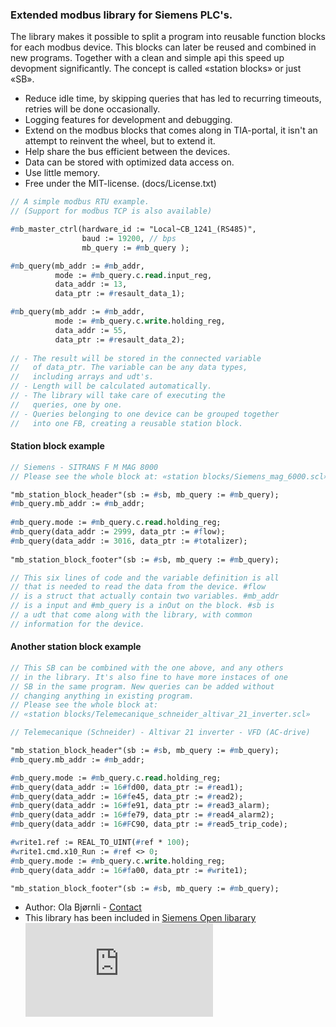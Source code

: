 ### Extended modbus library for Siemens PLC's.

The library makes it possible to split a program into reusable function blocks for each modbus device. This blocks can later be reused and combined in new programs. Together with a clean and simple api this speed up devopment significantly. The concept is called «station blocks» or just «SB».

 - Reduce idle time, by skipping queries that has led to recurring timeouts, retries will be done occasionally.
 - Logging features for development and debugging.
 - Extend on the modbus blocks that comes along in TIA-portal, it isn't an attempt to reinvent the wheel, but to extend it.
 - Help share the bus efficient between the devices.
 - Data can be stored with optimized data access on.
 - Use little memory.
 - Free under the MIT-license. (docs/License.txt)
 
```pascal
// A simple modbus RTU example. 
// (Support for modbus TCP is also available)

#mb_master_ctrl(hardware_id := "Local~CB_1241_(RS485)", 
                baud := 19200, // bps                
                mb_query := #mb_query ); 

#mb_query(mb_addr := #mb_addr,                  
          mode := #mb_query.c.read.input_reg, 
          data_addr := 13,                      
          data_ptr := #resault_data_1);                   

#mb_query(mb_addr := #mb_addr,                 
          mode := #mb_query.c.write.holding_reg, 
          data_addr := 55,                            
          data_ptr := #resault_data_2);
		  
// - The result will be stored in the connected variable 
//   of data_ptr. The variable can be any data types, 
//   including arrays and udt's.
// - Length will be calculated automatically. 
// - The library will take care of executing the 
//   queries, one by one. 
// - Queries belonging to one device can be grouped together 
//   into one FB, creating a reusable station block.
```


#### Station block example 
```pascal
// Siemens - SITRANS F M MAG 8000
// Please see the whole block at: «station blocks/Siemens_mag_6000.scl»

"mb_station_block_header"(sb := #sb, mb_query := #mb_query);
#mb_query.mb_addr := #mb_addr;
	
#mb_query.mode := #mb_query.c.read.holding_reg;
#mb_query(data_addr := 2999, data_ptr := #flow);
#mb_query(data_addr := 3016, data_ptr := #totalizer);
	
"mb_station_block_footer"(sb := #sb, mb_query := #mb_query);

// This six lines of code and the variable definition is all 
// that is needed to read the data from the device. #flow 
// is a struct that actually contain two variables. #mb_addr
// is a input and #mb_query is a inOut on the block. #sb is 
// a udt that come along with the library, with common 
// information for the device.
```

#### Another station block example 
```pascal
// This SB can be combined with the one above, and any others 
// in the library. It's also fine to have more instaces of one 
// SB in the same program. New queries can be added without 
// changing anything in existing program.
// Please see the whole block at: 
// «station blocks/Telemecanique_schneider_altivar_21_inverter.scl»

// Telemecanique (Schneider) - Altivar 21 inverter - VFD (AC-drive)

"mb_station_block_header"(sb := #sb, mb_query := #mb_query);
#mb_query.mb_addr := #mb_addr;

#mb_query.mode := #mb_query.c.read.holding_reg;
#mb_query(data_addr := 16#fd00, data_ptr := #read1);
#mb_query(data_addr := 16#fe45, data_ptr := #read2);
#mb_query(data_addr := 16#fe91, data_ptr := #read3_alarm);
#mb_query(data_addr := 16#fe79, data_ptr := #read4_alarm2);
#mb_query(data_addr := 16#FC90, data_ptr := #read5_trip_code);

#write1.ref := REAL_TO_UINT(#ref * 100);
#write1.cmd.x10_Run := #ref <> 0;
#mb_query.mode := #mb_query.c.write.holding_reg;
#mb_query(data_addr := 16#fa00, data_ptr := #write1);

"mb_station_block_footer"(sb := #sb, mb_query := #mb_query);
```	

- Author: Ola Bjørnli - [Contact](http://sn7.no/contact/rexhip)
- This library has been included in [Siemens Open libarary](http://openplclibrary.com) 
![.](http://p.sn7.no/piwik.php?idsite=2&rec=1) <!-- Visitor statistics -->
